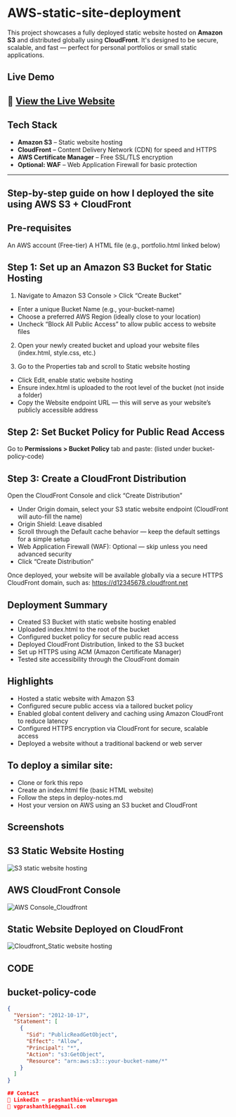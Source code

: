 # AWS-static-site-deployment
This project showcases a fully deployed static website hosted on **Amazon S3** and distributed globally using **CloudFront**. It's designed to be secure, scalable, and fast — perfect for personal portfolios or small static applications.

## Live Demo
🔗 [View the Live Website](https://d306m6ixj1e2ue.cloudfront.net/)  
---

## Tech Stack
- **Amazon S3** – Static website hosting
- **CloudFront** – Content Delivery Network (CDN) for speed and HTTPS
- **AWS Certificate Manager** – Free SSL/TLS encryption
- **Optional: WAF** – Web Application Firewall for basic protection

---

## Step-by-step guide on how I deployed the site using AWS S3 + CloudFront

## Pre-requisites 
An AWS account (Free-tier) 
A HTML file (e.g., portfolio.html linked below)

## Step 1: Set up an Amazon S3 Bucket for Static Hosting

1. Navigate to Amazon S3 Console > Click “Create Bucket”
- Enter a unique Bucket Name (e.g., your-bucket-name)
- Choose a preferred AWS Region (ideally close to your location)
- Uncheck “Block All Public Access” to allow public access to website files

2. Open your newly created bucket and upload your website files (index.html, style.css, etc.)

3. Go to the Properties tab and scroll to Static website hosting
- Click Edit, enable static website hosting
- Ensure index.html is uploaded to the root level of the bucket (not inside a folder)
- Copy the Website endpoint URL — this will serve as your website’s publicly accessible address

## Step 2: Set Bucket Policy for Public Read Access

Go to **Permissions > Bucket Policy** tab and paste: (listed under bucket-policy-code)

## Step 3: Create a CloudFront Distribution

Open the CloudFront Console and click “Create Distribution”
- Under Origin domain, select your S3 static website endpoint (CloudFront will auto-fill the name)
- Origin Shield: Leave disabled
- Scroll through the Default cache behavior — keep the default settings for a simple setup
- Web Application Firewall (WAF): Optional — skip unless you need advanced security
- Click “Create Distribution”

Once deployed, your website will be available globally via a secure HTTPS CloudFront domain, such as:
https://d12345678.cloudfront.net 

## Deployment Summary

- Created S3 Bucket with static website hosting enabled
- Uploaded index.html to the root of the bucket
- Configured bucket policy for secure public read access
- Deployed CloudFront Distribution, linked to the S3 bucket
- Set up HTTPS using ACM (Amazon Certificate Manager)
- Tested site accessibility through the CloudFront domain

## Highlights
- Hosted a static website with Amazon S3
- Configured secure public access via a tailored bucket policy
- Enabled global content delivery and caching using Amazon CloudFront to reduce latency
- Configured HTTPS encryption via CloudFront for secure, scalable access
- Deployed a website without a traditional backend or web server

## To deploy a similar site:

- Clone or fork this repo
- Create an index.html file (basic HTML website)
- Follow the steps in deploy-notes.md
- Host your version on AWS using an S3 bucket and CloudFront

## Screenshots

## S3 Static Website Hosting

![S3 static website hosting](https://github.com/user-attachments/assets/ed503ff6-a6b8-4800-a3b6-3252aee3cbad)

## AWS CloudFront Console 

![AWS Console_Cloudfront](https://github.com/user-attachments/assets/0754681b-575a-461e-a314-1ca2bc0fd3d3)

## Static Website Deployed on CloudFront

![Cloudfront_Static website hosting](https://github.com/user-attachments/assets/3d08217f-0c6f-47e0-84ff-528908248643)

## CODE

## bucket-policy-code

```json
{
  "Version": "2012-10-17",
  "Statement": [
    {
      "Sid": "PublicReadGetObject",
      "Effect": "Allow",
      "Principal": "*",
      "Action": "s3:GetObject",
      "Resource": "arn:aws:s3:::your-bucket-name/*"
    }
  ]
}

## Contact
🔗 LinkedIn – prashanthie-velmurugan
📧 vgprashanthie@gmail.com





